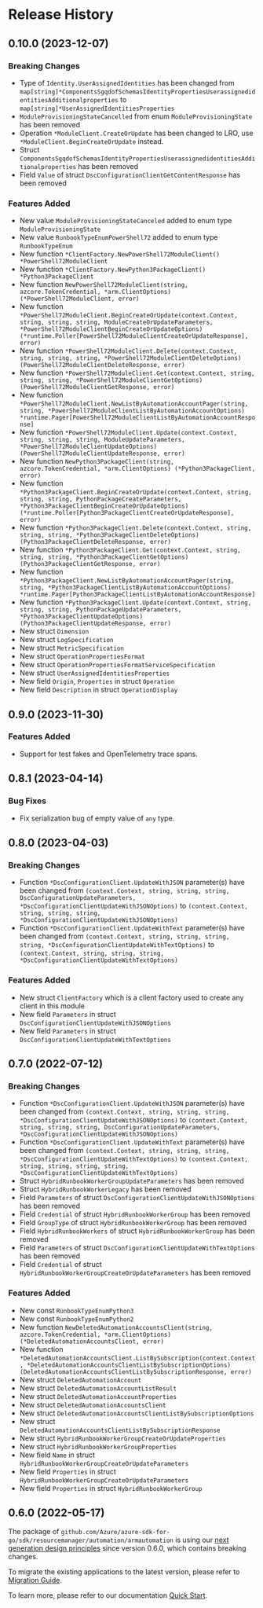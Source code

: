 # Release History

## 0.10.0 (2023-12-07)
### Breaking Changes

- Type of `Identity.UserAssignedIdentities` has been changed from `map[string]*ComponentsSgqdofSchemasIdentityPropertiesUserassignedidentitiesAdditionalproperties` to `map[string]*UserAssignedIdentitiesProperties`
- `ModuleProvisioningStateCancelled` from enum `ModuleProvisioningState` has been removed
- Operation `*ModuleClient.CreateOrUpdate` has been changed to LRO, use `*ModuleClient.BeginCreateOrUpdate` instead.
- Struct `ComponentsSgqdofSchemasIdentityPropertiesUserassignedidentitiesAdditionalproperties` has been removed
- Field `Value` of struct `DscConfigurationClientGetContentResponse` has been removed

### Features Added

- New value `ModuleProvisioningStateCanceled` added to enum type `ModuleProvisioningState`
- New value `RunbookTypeEnumPowerShell72` added to enum type `RunbookTypeEnum`
- New function `*ClientFactory.NewPowerShell72ModuleClient() *PowerShell72ModuleClient`
- New function `*ClientFactory.NewPython3PackageClient() *Python3PackageClient`
- New function `NewPowerShell72ModuleClient(string, azcore.TokenCredential, *arm.ClientOptions) (*PowerShell72ModuleClient, error)`
- New function `*PowerShell72ModuleClient.BeginCreateOrUpdate(context.Context, string, string, string, ModuleCreateOrUpdateParameters, *PowerShell72ModuleClientBeginCreateOrUpdateOptions) (*runtime.Poller[PowerShell72ModuleClientCreateOrUpdateResponse], error)`
- New function `*PowerShell72ModuleClient.Delete(context.Context, string, string, string, *PowerShell72ModuleClientDeleteOptions) (PowerShell72ModuleClientDeleteResponse, error)`
- New function `*PowerShell72ModuleClient.Get(context.Context, string, string, string, *PowerShell72ModuleClientGetOptions) (PowerShell72ModuleClientGetResponse, error)`
- New function `*PowerShell72ModuleClient.NewListByAutomationAccountPager(string, string, *PowerShell72ModuleClientListByAutomationAccountOptions) *runtime.Pager[PowerShell72ModuleClientListByAutomationAccountResponse]`
- New function `*PowerShell72ModuleClient.Update(context.Context, string, string, string, ModuleUpdateParameters, *PowerShell72ModuleClientUpdateOptions) (PowerShell72ModuleClientUpdateResponse, error)`
- New function `NewPython3PackageClient(string, azcore.TokenCredential, *arm.ClientOptions) (*Python3PackageClient, error)`
- New function `*Python3PackageClient.BeginCreateOrUpdate(context.Context, string, string, string, PythonPackageCreateParameters, *Python3PackageClientBeginCreateOrUpdateOptions) (*runtime.Poller[Python3PackageClientCreateOrUpdateResponse], error)`
- New function `*Python3PackageClient.Delete(context.Context, string, string, string, *Python3PackageClientDeleteOptions) (Python3PackageClientDeleteResponse, error)`
- New function `*Python3PackageClient.Get(context.Context, string, string, string, *Python3PackageClientGetOptions) (Python3PackageClientGetResponse, error)`
- New function `*Python3PackageClient.NewListByAutomationAccountPager(string, string, *Python3PackageClientListByAutomationAccountOptions) *runtime.Pager[Python3PackageClientListByAutomationAccountResponse]`
- New function `*Python3PackageClient.Update(context.Context, string, string, string, PythonPackageUpdateParameters, *Python3PackageClientUpdateOptions) (Python3PackageClientUpdateResponse, error)`
- New struct `Dimension`
- New struct `LogSpecification`
- New struct `MetricSpecification`
- New struct `OperationPropertiesFormat`
- New struct `OperationPropertiesFormatServiceSpecification`
- New struct `UserAssignedIdentitiesProperties`
- New field `Origin`, `Properties` in struct `Operation`
- New field `Description` in struct `OperationDisplay`


## 0.9.0 (2023-11-30)
### Features Added

- Support for test fakes and OpenTelemetry trace spans.


## 0.8.1 (2023-04-14)
### Bug Fixes

- Fix serialization bug of empty value of `any` type.


## 0.8.0 (2023-04-03)
### Breaking Changes

- Function `*DscConfigurationClient.UpdateWithJSON` parameter(s) have been changed from `(context.Context, string, string, string, DscConfigurationUpdateParameters, *DscConfigurationClientUpdateWithJSONOptions)` to `(context.Context, string, string, string, *DscConfigurationClientUpdateWithJSONOptions)`
- Function `*DscConfigurationClient.UpdateWithText` parameter(s) have been changed from `(context.Context, string, string, string, string, *DscConfigurationClientUpdateWithTextOptions)` to `(context.Context, string, string, string, *DscConfigurationClientUpdateWithTextOptions)`

### Features Added

- New struct `ClientFactory` which is a client factory used to create any client in this module
- New field `Parameters` in struct `DscConfigurationClientUpdateWithJSONOptions`
- New field `Parameters` in struct `DscConfigurationClientUpdateWithTextOptions`


## 0.7.0 (2022-07-12)
### Breaking Changes

- Function `*DscConfigurationClient.UpdateWithJSON` parameter(s) have been changed from `(context.Context, string, string, string, *DscConfigurationClientUpdateWithJSONOptions)` to `(context.Context, string, string, string, DscConfigurationUpdateParameters, *DscConfigurationClientUpdateWithJSONOptions)`
- Function `*DscConfigurationClient.UpdateWithText` parameter(s) have been changed from `(context.Context, string, string, string, *DscConfigurationClientUpdateWithTextOptions)` to `(context.Context, string, string, string, string, *DscConfigurationClientUpdateWithTextOptions)`
- Struct `HybridRunbookWorkerGroupUpdateParameters` has been removed
- Struct `HybridRunbookWorkerLegacy` has been removed
- Field `Parameters` of struct `DscConfigurationClientUpdateWithJSONOptions` has been removed
- Field `Credential` of struct `HybridRunbookWorkerGroup` has been removed
- Field `GroupType` of struct `HybridRunbookWorkerGroup` has been removed
- Field `HybridRunbookWorkers` of struct `HybridRunbookWorkerGroup` has been removed
- Field `Parameters` of struct `DscConfigurationClientUpdateWithTextOptions` has been removed
- Field `Credential` of struct `HybridRunbookWorkerGroupCreateOrUpdateParameters` has been removed

### Features Added

- New const `RunbookTypeEnumPython3`
- New const `RunbookTypeEnumPython2`
- New function `NewDeletedAutomationAccountsClient(string, azcore.TokenCredential, *arm.ClientOptions) (*DeletedAutomationAccountsClient, error)`
- New function `*DeletedAutomationAccountsClient.ListBySubscription(context.Context, *DeletedAutomationAccountsClientListBySubscriptionOptions) (DeletedAutomationAccountsClientListBySubscriptionResponse, error)`
- New struct `DeletedAutomationAccount`
- New struct `DeletedAutomationAccountListResult`
- New struct `DeletedAutomationAccountProperties`
- New struct `DeletedAutomationAccountsClient`
- New struct `DeletedAutomationAccountsClientListBySubscriptionOptions`
- New struct `DeletedAutomationAccountsClientListBySubscriptionResponse`
- New struct `HybridRunbookWorkerGroupCreateOrUpdateProperties`
- New struct `HybridRunbookWorkerGroupProperties`
- New field `Name` in struct `HybridRunbookWorkerGroupCreateOrUpdateParameters`
- New field `Properties` in struct `HybridRunbookWorkerGroupCreateOrUpdateParameters`
- New field `Properties` in struct `HybridRunbookWorkerGroup`


## 0.6.0 (2022-05-17)

The package of `github.com/Azure/azure-sdk-for-go/sdk/resourcemanager/automation/armautomation` is using our [next generation design principles](https://azure.github.io/azure-sdk/general_introduction.html) since version 0.6.0, which contains breaking changes.

To migrate the existing applications to the latest version, please refer to [Migration Guide](https://aka.ms/azsdk/go/mgmt/migration).

To learn more, please refer to our documentation [Quick Start](https://aka.ms/azsdk/go/mgmt).